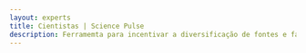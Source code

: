 ```yaml
---
layout: experts
title: Cientistas | Science Pulse
description: Ferramemta para incentivar a diversificação de fontes e facilitar a descoberta de cientistas mulheres
---
```

